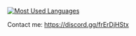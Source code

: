 <!-- [![Diby's GitHub Stats](https://github-readme-stats.vercel.app/api?username=d1by&theme=transparent&hide=prs,issues,contribs&show_icons=true&hide_border=true&include_all_commits=true&custom_title=stats)](https://github.com/anuraghazra/github-readme-stats) -->
[![Most Used Languages](https://github-readme-stats.vercel.app/api/top-langs/?username=d1by&layout=compact&langs_count=10&theme=transparent&hide_border=true&hide_title=false&custom_title=languages)](https://github.com/anuraghazra/github-readme-stats)

Contact me: https://discord.gg/frErDjHStx
